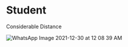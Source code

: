 <h1>Student</h1
<h2>Considerable Distance </h2>

![WhatsApp Image 2021-12-30 at 12 08 39 AM](https://user-images.githubusercontent.com/61626142/147697265-89fb9efc-f15f-4acf-97f1-47c97337c989.jpeg)

